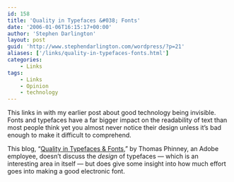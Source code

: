 ```yaml
---
id: 158
title: 'Quality in Typefaces &#038; Fonts'
date: '2006-01-06T16:15:17+00:00'
author: 'Stephen Darlington'
layout: post
guid: 'http://www.stephendarlington.com/wordpress/?p=21'
aliases: ['/links/quality-in-typefaces-fonts.html']
categories:
    - Links
tags:
    - Links
    - Opinion
    - technology
---
```


This links in with my earlier post about good technology being invisible. Fonts and typefaces have a far bigger impact on the readability of text than most people think yet you almost never notice their design unless it’s bad enough to make it difficult to comprehend.

This blog, “[Quality in Typefaces &amp; Fonts](http://blogs.adobe.com/typblography/2005/12/quality_in_type.html),” by Thomas Phinney, an Adobe employee, doesn’t discuss the *design* of typefaces — which is an interesting area in itself — but does give some insight into how much effort goes into making a good electronic font.